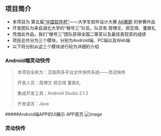 
## 项目简介

-  本项目为 第五届[“中国软件杯”][2]——大学生软件设计大赛 [A6赛题][1] 的参赛作品
-  开发团队为来自湖北大学的“根号三”队伍，队员有 周博文、郑志琦、董致礼 
-  凭借此作品，我们“根号三”团队获得全国二等奖以及最佳表现奖的成绩
-  项目总共分为三个模块，分别为Android端、PC端以及Web端
-  以下将分别从这三个模块进行较为详细的介绍

### Android端灵动快传

> 本项目全称为：互联网多平台文件快传系统——灵动快传
> 
> 开发人员：周博文 郑志琦 董致礼
> 
> 集成开发工具：Android Studio 2.1.2 
> 
> 开发语言：Java

#####Android端APP的UI展示
APP首页
![image](https://github.com/zhoubowen-sky/LingDong2.0/github-images-folder/loading.png)


### 灵动快传














[1]:http://www.cnsoftbei.com/bencandy.php?fid=130&aid=1379
[2]:http://www.cnsoftbei.com/